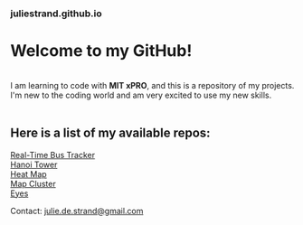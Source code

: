 ### juliestrand.github.io
# Welcome to my GitHub!  
<br>
I am learning to code with <strong>MIT xPRO</strong>, and this is a repository of my projects.<br> 
I'm new to the coding world and am very excited to use my new skills.
<br>
<br>

## Here is a list of my available repos:

<a href="https://juliestrand.github.io/realtime-bus-tracker/">Real-Time Bus Tracker</a><br>
<a href="https://juliestrand.github.io/naoi-tower/">Hanoi Tower</a><br>
<a href="https://juliestrand.github.io/heat-map/">Heat Map</a><br>
<a href="https://juliestrand.github.io/map-cluster/">Map Cluster</a><br>
<a href="https://juliestrand.github.io/eyes/">Eyes</a><br>

Contact: <a href="mailto: julie.de.strand@gmail.com">julie.de.strand@gmail.com</a>
